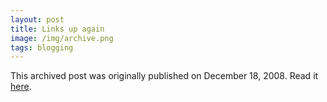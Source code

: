 ```yaml
---
layout: post
title: Links up again
image: /img/archive.png
tags: blogging
---
```

This archived post was originally published on December 18, 2008. Read it [here](/alex.ciobanu.org/indexcb30.html).
